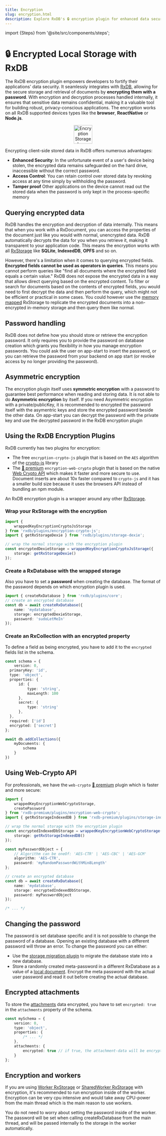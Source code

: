 ```yaml
---
title: Encryption
slug: encryption.html
description: Explore RxDB's 🔒 encryption plugin for enhanced data security in web and native apps, featuring password-based encryption and secure storage.
---
```


import {Steps} from '@site/src/components/steps';

# 🔒 Encrypted Local Storage with RxDB


<!-- keywords:
encrypted browser storage
secure web storage
encrypt local storage
indexeddb encryption
sqlite browser encrypted databases
react native encrypted storage
-->


The RxDB encryption plugin empowers developers to fortify their applications' data security. It seamlessly integrates with [RxDB](https://rxdb.info/), allowing for the secure storage and retrieval of documents by **encrypting them with a password**. With encryption and decryption processes handled internally, it ensures that sensitive data remains confidential, making it a valuable tool for building robust, privacy-conscious applications. The encryption works on all RxDB supported devices types like the **browser**, **ReactNative** or **Node.js**.

<p align="center">
  <img src="./files/icons/with-gradient/storage-layer.svg" alt="Encryption Storage Layer" height="60" />
</p>

Encrypting client-side stored data in RxDB offers numerous advantages:
- **Enhanced Security**: In the unfortunate event of a user's device being stolen, the encrypted data remains safeguarded on the hard drive, inaccessible without the correct password.
- **Access Control**: You can retain control over stored data by revoking access at any time simply by withholding the password.
- **Tamper proof** Other applications on the device cannot read out the stored data when the password is only kept in the process-specific memory


## Querying encrypted data

RxDB handles the encryption and decryption of data internally. This means that when you work with a RxDocument, you can access the properties of the document just like you would with normal, unencrypted data. RxDB automatically decrypts the data for you when you retrieve it, making it transparent to your application code.
This means the encryption works with all [RxStorage](./rx-storage.md) like **SQLite**, **IndexedDB**, **OPFS** and so on.

However, there's a limitation when it comes to querying encrypted fields. **Encrypted fields cannot be used as operators in queries**. This means you cannot perform queries like "find all documents where the encrypted field equals a certain value." RxDB does not expose the encrypted data in a way that allows direct querying based on the encrypted content. To filter or search for documents based on the contents of encrypted fields, you would need to first decrypt the data and then perform the query, which might not be efficient or practical in some cases.
You could however use the [memory mapped](./rx-storage-memory-mapped.md) RxStorage to replicate the encrypted documents into a non-encrypted in-memory storage and then query them like normal.

## Password handling
RxDB does not define how you should store or retrieve the encryption password. It only requires you to provide the password on database creation which grants you flexibility in how you manage encryption passwords.
You could ask the user on app-start to insert the password, or you can retrieve the password from your backend on app start (or revoke access by no longer providing the password).

## Asymmetric encryption

The encryption plugin itself uses **symmetric encryption** with a password to guarantee best performance when reading and storing data.
It is not able to do **Asymmetric encryption** by itself. If you need Asymmetric encryption with a private/publicKey, it is recommended to encrypted the password itself with the asymentric keys and store the encrypted password beside the other data. On app-start you can decrypt the password with the private key and use the decrypted password in the RxDB encryption plugin


## Using the RxDB Encryption Plugins


RxDB currently has two plugins for encryption:

- The free `encryption-crypto-js` plugin that is based on the `AES` algorithm of the [crypto-js](https://www.npmjs.com/package/crypto-js) library
- The [👑 premium](/premium/) `encryption-web-crypto` plugin that is based on the native [Web Crypto API](https://developer.mozilla.org/en-US/docs/Web/API/Web_Crypto_API) which makes it faster and more secure to use. Document inserts are about 10x faster compared to `crypto-js` and it has a smaller build size because it uses the browsers API instead of bundling an npm module.

An RxDB encryption plugin is a wrapper around any other [RxStorage](./rx-storage.md). 

<Steps>

### Wrap your RxStorage with the encryption

```ts
import {
    wrappedKeyEncryptionCryptoJsStorage
} from 'rxdb/plugins/encryption-crypto-js';
import { getRxStorageDexie } from 'rxdb/plugins/storage-dexie';

// wrap the normal storage with the encryption plugin
const encryptedDexieStorage = wrappedKeyEncryptionCryptoJsStorage({
    storage: getRxStorageDexie()
});
```

### Create a RxDatabase with the wrapped storage

Also you have to set a **password** when creating the database. The format of the password depends on which encryption plugin is used.

```ts
import { createRxDatabase } from 'rxdb/plugins/core';
// create an encrypted database
const db = await createRxDatabase({
    name: 'mydatabase',
    storage: encryptedDexieStorage,
    password: 'sudoLetMeIn'
});
```

### Create an RxCollection with an encrypted property

To define a field as being encrypted, you have to add it to the `encrypted` fields list in the schema.


```ts
const schema = {
    version: 0,
  primaryKey: 'id',
  type: 'object',
  properties: {
      id: {
          type: 'string',
          maxLength: 100
      },
      secret: {
          type: 'string'
      },
  },
  required: ['id']
  encrypted: ['secret']
};

await db.addCollections({
    myDocuments: {
        schema
    }
})
```
</Steps>

## Using Web-Crypto API

For professionals, we have the `web-crypto` [👑 premium](/premium/) plugin which is faster and more secure:

```ts
import {
    wrappedKeyEncryptionWebCryptoStorage,
    createPassword
} from 'rxdb-premium/plugins/encryption-web-crypto';
import { getRxStorageIndexedDB } from 'rxdb-premium/plugins/storage-indexeddb';

// wrap the normal storage with the encryption plugin
const encryptedIndexedDbStorage = wrappedKeyEncryptionWebCryptoStorage({
    storage: getRxStorageIndexedDB()
});

const myPasswordObject = {
    // Algorithm can be oneOf: 'AES-CTR' | 'AES-CBC' | 'AES-GCM'
    algorithm: 'AES-CTR',
    password: 'myRandomPasswordWithMin8Length'
};

// create an encrypted database
const db = await createRxDatabase({
    name: 'mydatabase',
    storage: encryptedIndexedDbStorage,
    password: myPasswordObject
});

/* ... */
```

## Changing the password

The password is set database specific and it is not possible to change the password of a database. Opening an existing database with a different password will throw an error. To change the password you can either:
- Use the [storage migration plugin](./migration-storage.md) to migrate the database state into a new database.
- Store a randomly created meta-password in a different RxDatabase as a value of a [local document](./rx-local-document.md). Encrypt the meta password with the actual user password and read it out before creating the actual database.

## Encrypted attachments

To store the [attachments](./rx-attachment.md) data encrypted, you have to set `encrypted: true` in the `attachments` property of the schema.

```ts
const mySchema = {
    version: 0,
    type: 'object',
    properties: {
        /* ... */
    },
    attachments: {
        encrypted: true // if true, the attachment-data will be encrypted with the db-password
    }
};
```

## Encryption and workers

If you are using [Worker RxStorage](./rx-storage-worker.md) or [SharedWorker RxStorage](./rx-storage-shared-worker.md) with encryption, it's recommended to run encryption inside of the worker. Encryption can be very cpu intensive and would take away CPU-power from the main thread which is the main reason to use workers.

You do not need to worry about setting the password inside of the worker. The password will be set when calling createRxDatabase from the main thread, and will be passed internally to the storage in the worker automatically.
